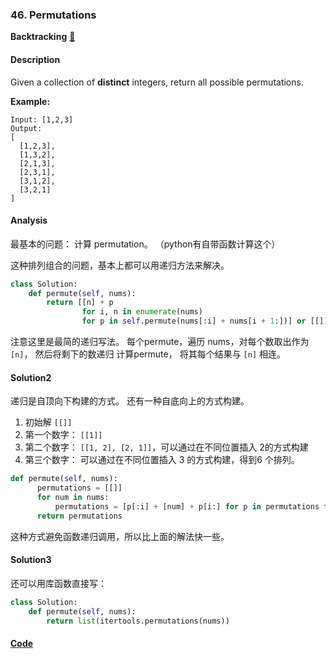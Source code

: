 ### 46. Permutations

**Backtracking**    [🧡](https://leetcode.com/problems/permutations)    

#### Description

Given a collection of **distinct** integers, return all possible permutations.

**Example:**

```
Input: [1,2,3]
Output:
[
  [1,2,3],
  [1,3,2],
  [2,1,3],
  [2,3,1],
  [3,1,2],
  [3,2,1]
]
```

#### Analysis

最基本的问题： 计算 permutation。 （python有自带函数计算这个）

这种排列组合的问题，基本上都可以用递归方法来解决。

```python
class Solution:
    def permute(self, nums):
        return [[n] + p
                for i, n in enumerate(nums)
                for p in self.permute(nums[:i] + nums[i + 1:])] or [[]]
```

注意这里是最简的递归写法。 每个permute，遍历 nums，对每个数取出作为 `[n]`， 然后将剩下的数递归 计算permute， 将其每个结果与 `[n]` 相连。

#### Solution2

递归是自顶向下构建的方式。 还有一种自底向上的方式构建。

1. 初始解 `[[]]`
2. 第一个数字： `[[1]]`
3. 第二个数字： `[[1, 2], [2, 1]]`，可以通过在不同位置插入 2的方式构建
4. 第三个数字： 可以通过在不同位置插入 3 的方式构建，得到6 个排列。

```python
def permute(self, nums):
      permutations = [[]]
      for num in nums:
          permutations = [p[:i] + [num] + p[i:] for p in permutations for i in range(len(p) + 1)]
      return permutations
```

这种方式避免函数递归调用，所以比上面的解法快一些。


#### Solution3

还可以用库函数直接写：

```python
class Solution:
    def permute(self, nums):
        return list(itertools.permutations(nums))
```


#### [Code](../python/46.%20Permutations.py)
